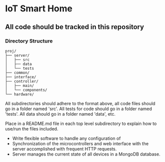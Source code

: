 # IoT Smart Home

## All code should be tracked in this repository

### Directory Structure

```
proj/
├── server/
│   ├── src
│   ├── data
│   └── tests
├── common/
├── interface/
├── controller/
│   ├── main/
│   └── components/
└── hardware/
```

All subdirectories should adhere to the format above, all code files should go in a folder named 'src'. All tests for code should go in a folder named 'tests'. All data should go in a folder named 'data', etc.

Place in a README.md file in each top level subdirectory to explain how to use/run the files included.

- Write flexible software to handle any configuration of 
- Synchronization of the microcontrollers and web interface with the server accomplished with frequent HTTP requests.
- Server manages the current state of all devices in a MongoDB database.